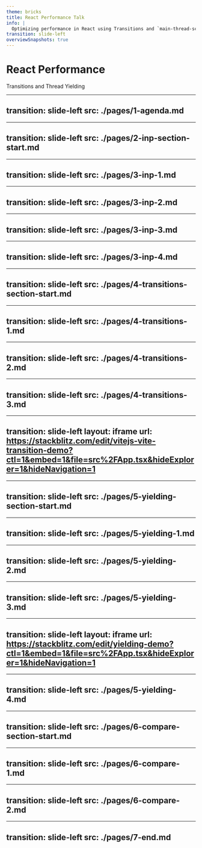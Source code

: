 ```yaml
---
theme: bricks
title: React Performance Talk
info: |
  Optimizing performance in React using Transitions and `main-thread-scheduling`
transition: slide-left
overviewSnapshots: true
---
```


# React Performance

Transitions and Thread Yielding

<!--
talk a bit about performance both in react and in general
-->

---
transition: slide-left
src: ./pages/1-agenda.md
---
<!--
Notes
-->
---
transition: slide-left
src: ./pages/2-inp-section-start.md
---
<!--
Notes
-->
---
transition: slide-left
src: ./pages/3-inp-1.md
---
<!--
Notes
-->
---
transition: slide-left
src: ./pages/3-inp-2.md
---
<!--
Notes
-->
---
transition: slide-left
src: ./pages/3-inp-3.md
---
<!--
Notes
-->
---
transition: slide-left
src: ./pages/3-inp-4.md
---
<!--
Notes
-->
---
transition: slide-left
src: ./pages/4-transitions-section-start.md
---
<!--
Notes
-->
---
transition: slide-left
src: ./pages/4-transitions-1.md
---
<!--
Notes
-->
---
transition: slide-left
src: ./pages/4-transitions-2.md
---
<!--
Notes
-->
---
transition: slide-left
src: ./pages/4-transitions-3.md
---
<!--
Notes
-->
---
transition: slide-left
layout: iframe
url: https://stackblitz.com/edit/vitejs-vite-transition-demo?ctl=1&embed=1&file=src%2FApp.tsx&hideExplorer=1&hideNavigation=1
---

<!--
handler didn't run for very long in this case, most of the time was taken up by rendering

what if the handler does run for a long time?
-->

---
transition: slide-left
src: ./pages/5-yielding-section-start.md
---
<!--
Notes
-->
---
transition: slide-left
src: ./pages/5-yielding-1.md
---
<!--
Notes
-->
---
transition: slide-left
src: ./pages/5-yielding-2.md
---
<!--
Notes
-->
---
transition: slide-left
src: ./pages/5-yielding-3.md
---
<!--
Notes
-->
---
transition: slide-left
layout: iframe
url: https://stackblitz.com/edit/yielding-demo?ctl=1&embed=1&file=src%2FApp.tsx&hideExplorer=1&hideNavigation=1
---
<!--
Notes
-->
---
transition: slide-left
src: ./pages/5-yielding-4.md
---
<!--
Notes
-->
---
transition: slide-left
src: ./pages/6-compare-section-start.md
---
<!--
Notes
-->
---
transition: slide-left
src: ./pages/6-compare-1.md
---
<!--
Notes
-->
---
transition: slide-left
src: ./pages/6-compare-2.md
---
<!--
Notes
-->
---
transition: slide-left
src: ./pages/7-end.md
---
<!--
Notes
-->
